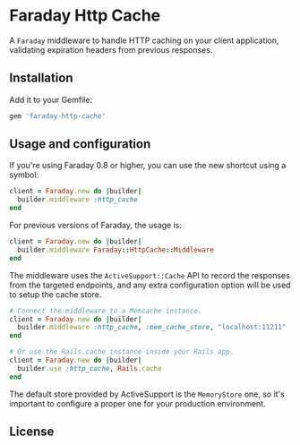 # Faraday Http Cache
A `Faraday` middleware to handle HTTP caching on your client application, validating expiration headers from previous responses.

## Installation

Add it to your Gemfile:

```ruby
gem 'faraday-http-cache'
```

## Usage and configuration

If you're using Faraday 0.8 or higher, you can use the new shortcut using a symbol:

```ruby
client = Faraday.new do |builder|
  builder.middleware :http_cache
end
```

For previous versions of Faraday, the usage is:

```ruby
client = Faraday.new do |builder|
  builder.middleware Faraday::HttpCache::Middleware
end
```

The middleware uses the `ActiveSupport::Cache` API to record the responses from the targeted endpoints, and any extra configuration option will be used to setup the cache store.

```ruby
# Connect the middleware to a Memcache instance.
client = Faraday.new do |builder|
  builder.middleware :http_cache, :mem_cache_store, "localhost:11211"
end

# Or use the Rails.cache instance inside your Rails app.
client = Faraday.new do |builder|
  builder.use :http_cache, Rails.cache
end
```

The default store provided by ActiveSupport is the `MemoryStore` one, so it's important to configure a proper one for your production environment.

## License
